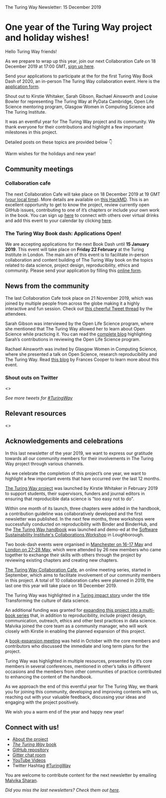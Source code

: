 The Turing Way Newsletter: 15 December 2019

# One year of the Turing Way project and holiday wishes!

Hello Turing Way friends!

As we prepare to wrap up this year, join our next Collaboration Cafe on 18 December 2019 at 17:00 GMT, [sign up here](https://hackmd.io/sTZZwnYdS3umVWHHHLc6Mw?edit). 

Send your applications to participate at the for the first Turing Way Book Dash of 2020, an in-person The Turing Way collaboration event. Here is the [application form](https://forms.gle/yWhiDKcB8mxf9Pjv8).

Shout out to Kirstie Whitaker, Sarah Gibson, Rachael Ainsworth and Louise Bowler for representing The Turing Way at PyData Cambridge, Open Life Science mentoring program, Glasgow Women in Computing Science and The Turing Institute.

It was an eventful year for The Turing Way project and its community. We thank everyone for their contributions and highlight a few important milestones in this project.

Detailed posts on these topics are provided below 👇

Warm wishes for the holidays and new year!

## Community meetings

### Collaboration cafe

The next Collaboration Cafe will take place on 18 December 2019 at 19 GMT ([your local time](https://arewemeetingyet.com/London/2019-12-18/19:00/TuringWay-CollaborationCafe)). 
More details are available on [this HackMD](https://hackmd.io/sTZZwnYdS3umVWHHHLc6Mw?edit). 
This is an excellent opportunity to get to know the project, review currently open GitHub issues, contributing to one of it’s chapters or include your own work in the book. 
You can sign up [here](https://hackmd.io/sTZZwnYdS3umVWHHHLc6Mw?edit) to connect with others over virtual drinks and add this event to your calendar by clicking [here](https://calendar.google.com/event?action=TEMPLATE&tmeid=MDE4ZDdmZm9nMHFpNWVmbDlsMzhjcm5ybjggdGhldHVyaW5nd2F5QG0&tmsrc=theturingway%40gmail.com).

### The Turing Way Book dash: Applications Open!

We are accepting applications for the next Book Dash until **15 January 2019**. This event will take place on **Friday 22 February** at the Turing Institute in London. 
The main aim of this event is to facilitate in-person collaboration and content building of The Turing Way book on the topics related to data science, project design, reproducibility, ethics and community. Please send your application by filling this [online form](https://forms.gle/yWhiDKcB8mxf9Pjv8).

## News from the community

The last Collaboration Cafe took place on 21 November 2019, which was joined by multiple people from across the globe making it a highly interactive and fun session. Check out [this cheerful Tweet thread](https://twitter.com/kirstie_j/status/1197261780881477646) by the attendees.

Sarah Gibson was interviewed by the Open Life Science program, where she mentioned that The Turing Way allowed her to learn about Open Science while practicing it. 
You can read the [complete blog](https://t.co/id2GjQZvdx?amp=1) highlighting Sarah’s contributions in reviewing the Open Life Science program. 

Rachael Ainsworth was invited by Glasgow Women in Computing Science, where she presented a talk on Open Science, research reproducibility and The Turing Way. Read [this blog](https://t.co/imzAnOmZcj?amp=1) by Frances Cooper to learn more about this event.


### Shout outs on Twitter



<<Images will be added>>

*See more tweets for [#TuringWay](https://twitter.com/search?q=%22turingway%22&src=typed_query&f=live)*

## Relevant resources

<<Please remove this if there is no suitable suggestion for this release>>


## Acknowledgements and celebrations

In this last newsletter of the year 2019, we want to express our gratitude towards all our community members for their involvements in The Turing Way project through various channels. 

As we celebrate the completion of this project’s one year, we want to highlight a few important events that have occurred over the last 12 months.

[The Turing Way project](https://github.com/alan-turing-institute/the-turing-way) was launched by Kirstie Whitaker in February 2019 to support students, their supervisors, funders and journal editors in ensuring that reproducible data science is "too easy not to do". 

Within one month of its launch, three chapters were added in the handbook, a contribution guideline was collaboratively developed and the first newsletter was published. 
In the next few months, three workshops were successfully conducted on reproducibility with Binder and BinderHub, and the [The Turing Way handbook](https://software.ac.uk/blog/2019-02-21-inspiring-demos-are-waiting-you-collaborations-workshop-2019) was launched and demo-ed at the [Software Sustainability Institute's Collaborations Workshop](https://www.software.ac.uk/cw19) in Loughborough. 

Two book-dash events were organised in [Manchester on 16-17 May](https://github.com/alan-turing-institute/the-turing-way/blob/master/workshops/book-dash/book-dash-mcr-report.md) and [London on 27-28 May](https://github.com/alan-turing-institute/the-turing-way/blob/master/workshops/book-dash/book-dash-ldn-report.md), which were attended by 26 new members who came together to exchange their skills with others through the project by reviewing existing chapters and creating new chapters.

[The Turing Way Collaboration Cafe](https://github.com/alan-turing-institute/the-turing-way/blob/master/project_management/online-collaboration-cafe.md), an online meeting series, started in September, which aims to facilitate involvement of our community members in this project. A total of 10 collaboration cafes were planned in 2019, the last one this year will take place on 18 December 2019.

The Turing Way was highlighted in a [Turing impact story](https://www.turing.ac.uk/research/impact-stories/transforming-culture-data-science) under the title Transforming the culture of data science.

An additional funding was granted for [expanding this project into a multi-book series](https://github.com/alan-turing-institute/the-turing-way) that, in addition to reproducibility, include project design, communication, outreach, ethics and other best practices in data science. Malvika joined the core team as a community manager, who will work closely with Kirstie in enabling the planned expansion of this project.

A [book-expansion meeting](https://hackmd.io/zVTeKhG2SIiBLam1YtILNg?view) was held in October with the core members and contributors who discussed the immediate and long term plans for the project.

Turing Way was highlighted in multiple resources, presented by it’s core members in several conferences, mentioned in other’s talks in different occasions and the members from other communities of practice contributed to enhancing the content of the handbook.

As we approach the end of this eventful year for The Turing Way, we thank you for joining this community, developing and improving contents with us, reaching out with your valuable feedback, discussing your ideas and engaging with the project positively. 

We wish you a warm end of the year and happy new year!

## Connect with us!

- [About the project](https://www.turing.ac.uk/research/research-projects/turing-way-handbook-reproducible-data-science)
- [_The Turing Way_ book](https://the-turing-way.netlify.com)
- [GitHub repository](https://github.com/alan-turing-institute/the-turing-way)
- [Gitter chat room](https://gitter.im/alan-turing-institute/the-turing-way)
- [YouTube Videos](https://www.youtube.com/channel/UCPDxZv5BMzAw0mPobCbMNuA)
- Twitter Hashtag [#TuringWay](https://twitter.com/hashtag/TuringWay?f=live)

You are welcome to contribute content for the next newsletter by
emailing [Malvika Sharan](mailto:msharan@turing.ac.uk).

*Did you miss the last newsletters?*
*Check them out [here](https://tinyletter.com/TuringWay/archive).*
